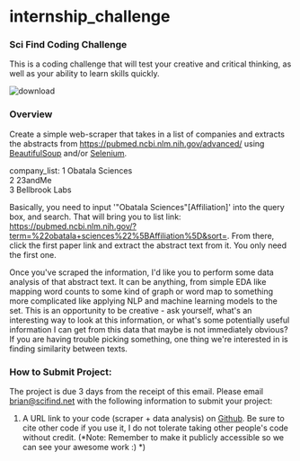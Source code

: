 # internship_challenge
### Sci Find Coding Challenge ###

This is a coding challenge that will test your creative and critical thinking, as well as your ability to learn skills quickly. 

![download](https://user-images.githubusercontent.com/43942774/82876787-32359980-9eee-11ea-8632-1e835a682014.png)


### Overview ###
Create a simple web-scraper that takes in a list of companies and extracts the abstracts from https://pubmed.ncbi.nlm.nih.gov/advanced/ using [BeautifulSoup](https://programminghistorian.org/en/lessons/intro-to-beautiful-soup) and/or [Selenium](https://www.geeksforgeeks.org/selenium-python-tutorial/). 

company_list:
1 Obatala Sciences <br>
2 23andMe <br>
3 Bellbrook Labs 

Basically, you need to input '"Obatala Sciences"[Affiliation]' into the query box, and search. That will bring you to list link: https://pubmed.ncbi.nlm.nih.gov/?term=%22obatala+sciences%22%5BAffiliation%5D&sort=. From there, click the first paper link and extract the abstract text from it. You only need the first one.

Once you've scraped the information, I'd like you to perform some data analysis of that abstract text. It can be anything, from simple EDA like mapping word counts to some kind of graph or word map to something more complicated like applying NLP and machine learning models to the set. This is an opportunity to be creative - ask yourself, what's an interesting way to look at this information, or what's some potentially useful information I can get from this data that maybe is not immediately obvious? If you are having trouble picking something, one thing we're interested in is finding similarity between texts. 


### How to Submit Project: ###
The project is due 3 days from the receipt of this email. Please email brian@scifind.net with the following information to submit your project:

  1. A URL link to your code (scraper + data analysis) on [Github](https://github.com/). Be sure to cite other code if you use it, I do not tolerate taking other people's code without credit. (*Note: Remember to make it publicly accessible so we can see your awesome work :) *)
